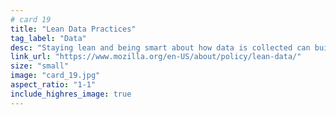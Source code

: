 ```yaml
---
# card 19
title: "Lean Data Practices"
tag_label: "Data"
desc: "Staying lean and being smart about how data is collected can build trust and ultimately help grow business."
link_url: "https://www.mozilla.org/en-US/about/policy/lean-data/"
size: "small"
image: "card_19.jpg"
aspect_ratio: "1-1"
include_highres_image: true
---
```

